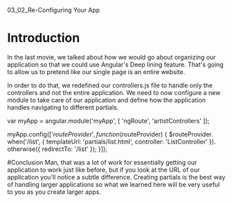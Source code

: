 03_02_Re-Configuring Your App
# Introduction
In the last movie, we talked about how we would go about organizing our application so that we could use Angular's Deep lining feature. That's going to allow us to pretend like our single page is an entire website.

In order to do that, we redefined our controllers.js file to handle only the controllers and not the entire application. We need to now configure a new module to take care of our application and define how the application handles navigating to different partials.

var myApp = angular.module('myApp', [
  'ngRoute',
  'artistControllers'
]);
 
myApp.config(['$routeProvider', function($routeProvider) {
$routeProvider.
  when('/list', {
  templateUrl: 'partials/list.html',
  controller: 'ListController'
  }).
  otherwise({
  redirectTo: '/list'
  });
}]);

#Conclusion
Man, that was a lot of work for essentially getting our application to work just like before, but if you look at the URL of our application you'll notice a subtle difference. Creating partials is the best way of handling larger applications so what we learned here will be very useful to you as you create larger apps.